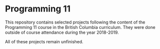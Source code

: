 # Programming 11
This repository contains selected projects following the content of the Programming 11 course in the British Columbia curriculum. They were done outside of course attendance during the year 2018-2019.

All of these projects remain unfinished.

